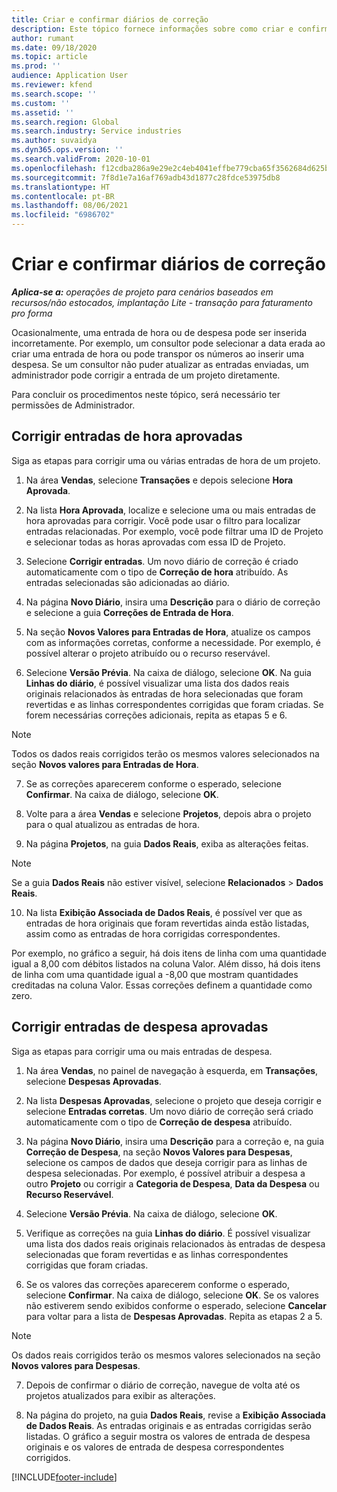 ```yaml
---
title: Criar e confirmar diários de correção
description: Este tópico fornece informações sobre como criar e confirmar um diário de correção.
author: rumant
ms.date: 09/18/2020
ms.topic: article
ms.prod: ''
audience: Application User
ms.reviewer: kfend
ms.search.scope: ''
ms.custom: ''
ms.assetid: ''
ms.search.region: Global
ms.search.industry: Service industries
ms.author: suvaidya
ms.dyn365.ops.version: ''
ms.search.validFrom: 2020-10-01
ms.openlocfilehash: f12cdba286a9e29e2c4eb4041effbe779cba65f3562684d625b21bc3bae809d6
ms.sourcegitcommit: 7f8d1e7a16af769adb43d1877c28fdce53975db8
ms.translationtype: HT
ms.contentlocale: pt-BR
ms.lasthandoff: 08/06/2021
ms.locfileid: "6986702"
---
```

# <a name="create-and-confirm-correction-journals"></a>Criar e confirmar diários de correção

_**Aplica-se a:** operações de projeto para cenários baseados em recursos/não estocados, implantação Lite - transação para faturamento pro forma_

Ocasionalmente, uma entrada de hora ou de despesa pode ser inserida incorretamente. Por exemplo, um consultor pode selecionar a data erada ao criar uma entrada de hora ou pode transpor os números ao inserir uma despesa. Se um consultor não puder atualizar as entradas enviadas, um administrador pode corrigir a entrada de um projeto diretamente.

Para concluir os procedimentos neste tópico, será necessário ter permissões de Administrador.

## <a name="correct-approved-time-entries"></a>Corrigir entradas de hora aprovadas     

Siga as etapas para corrigir uma ou várias entradas de hora de um projeto.

1. Na área **Vendas**, selecione **Transações** e depois selecione **Hora Aprovada**. 

2. Na lista **Hora Aprovada**, localize e selecione uma ou mais entradas de hora aprovadas para corrigir. Você pode usar o filtro para localizar entradas relacionadas. Por exemplo, você pode filtrar uma ID de Projeto e selecionar todas as horas aprovadas com essa ID de Projeto.

3. Selecione **Corrigir entradas**. Um novo diário de correção é criado automaticamente com o tipo de **Correção de hora** atribuído. As entradas selecionadas são adicionadas ao diário. 

4. Na página **Novo Diário**, insira uma **Descrição** para o diário de correção e selecione a guia **Correções de Entrada de Hora**.  

5. Na seção **Novos Valores para Entradas de Hora**, atualize os campos com as informações corretas, conforme a necessidade. Por exemplo, é possível alterar o projeto atribuído ou o recurso reservável.

6. Selecione **Versão Prévia**. Na caixa de diálogo, selecione **OK**. Na guia **Linhas do diário**, é possível visualizar uma lista dos dados reais originais relacionados às entradas de hora selecionadas que foram revertidas e as linhas correspondentes corrigidas que foram criadas. Se forem necessárias correções adicionais, repita as etapas 5 e 6. 

> [!NOTE]
> Todos os dados reais corrigidos terão os mesmos valores selecionados na seção **Novos valores para Entradas de Hora**.

7. Se as correções aparecerem conforme o esperado, selecione **Confirmar**. Na caixa de diálogo, selecione **OK**.

8. Volte para a área **Vendas** e selecione **Projetos**, depois abra o projeto para o qual atualizou as entradas de hora. 

9. Na página **Projetos**, na guia **Dados Reais**, exiba as alterações feitas. 

> [!NOTE]
> Se a guia **Dados Reais** não estiver visível, selecione **Relacionados** > **Dados Reais**.  

10. Na lista **Exibição Associada de Dados Reais**, é possível ver que as entradas de hora originais que foram revertidas ainda estão listadas, assim como as entradas de hora corrigidas correspondentes. 

Por exemplo, no gráfico a seguir, há dois itens de linha com uma quantidade igual a 8,00 com débitos listados na coluna Valor. Além disso, há dois itens de linha com uma quantidade igual a -8,00 que mostram quantidades creditadas na coluna Valor. Essas correções definem a quantidade como zero.

 
## <a name="correct-approved-expense-entries"></a>Corrigir entradas de despesa aprovadas

Siga as etapas para corrigir uma ou mais entradas de despesa. 

1. Na área **Vendas**, no painel de navegação à esquerda, em **Transações**, selecione **Despesas Aprovadas**.

2. Na lista **Despesas Aprovadas**, selecione o projeto que deseja corrigir e selecione **Entradas corretas**. Um novo diário de correção será criado automaticamente com o tipo de **Correção de despesa** atribuído. 

3. Na página **Novo Diário**, insira uma **Descrição** para a correção e, na guia **Correção de Despesa**, na seção **Novos Valores para Despesas**, selecione os campos de dados que deseja corrigir para as linhas de despesa selecionadas. Por exemplo, é possível atribuir a despesa a outro **Projeto** ou corrigir a **Categoria de Despesa**, **Data da Despesa** ou **Recurso Reservável**.

4. Selecione **Versão Prévia**. Na caixa de diálogo, selecione **OK**. 

5. Verifique as correções na guia **Linhas do diário**. É possível visualizar uma lista dos dados reais originais relacionados às entradas de despesa selecionadas que foram revertidas e as linhas correspondentes corrigidas que foram criadas.

6. Se os valores das correções aparecerem conforme o esperado, selecione **Confirmar**. Na caixa de diálogo, selecione **OK**. Se os valores não estiverem sendo exibidos conforme o esperado, selecione **Cancelar** para voltar para a lista de **Despesas Aprovadas**. Repita as etapas 2 a 5. 

> [!NOTE]
> Os dados reais corrigidos terão os mesmos valores selecionados na seção **Novos valores para Despesas**.

7. Depois de confirmar o diário de correção, navegue de volta até os projetos atualizados para exibir as alterações.  

8. Na página do projeto, na guia **Dados Reais**, revise a **Exibição Associada de Dados Reais**. As entradas originais e as entradas corrigidas serão listadas. O gráfico a seguir mostra os valores de entrada de despesa originais e os valores de entrada de despesa correspondentes corrigidos. 




[!INCLUDE[footer-include](../includes/footer-banner.md)]